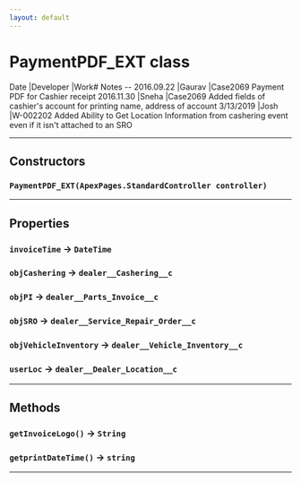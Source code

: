 ```yaml
---
layout: default
---
```

# PaymentPDF_EXT class

 Date            |Developer            |Work# Notes -- 2016.09.22       |Gaurav               |Case2069 Payment PDF for Cashier receipt 2016.11.30       |Sneha               |Case2069 Added fields of cashier's account for printing name, address of account 3/13/2019        |Josh                |W-002202 Added Ability to Get Location Information from cashering event even if it isn't attached to an SRO

---
## Constructors
### `PaymentPDF_EXT(ApexPages.StandardController controller)`
---
## Properties

### `invoiceTime` → `DateTime`

### `objCashering` → `dealer__Cashering__c`

### `objPI` → `dealer__Parts_Invoice__c`

### `objSRO` → `dealer__Service_Repair_Order__c`

### `objVehicleInventory` → `dealer__Vehicle_Inventory__c`

### `userLoc` → `dealer__Dealer_Location__c`

---
## Methods
### `getInvoiceLogo()` → `String`
### `getprintDateTime()` → `string`
---
